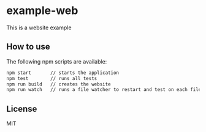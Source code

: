 # example-web

This is a website example

## How to use

The following npm scripts are available:

~~~ sh
npm start       // starts the application
npm test        // runs all tests
npm run build   // creates the website
npm run watch   // runs a file watcher to restart and test on each file change
~~~

## License

MIT
